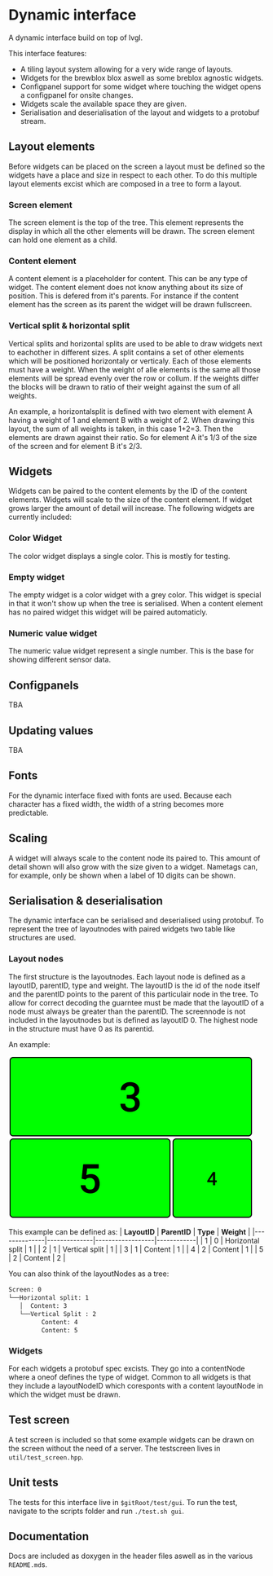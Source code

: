 # Dynamic interface
A dynamic interface build on top of lvgl.

This interface features:
   * A tiling layout system allowing for a very wide range of layouts.
   * Widgets for the brewblox blox aswell as some breblox agnostic widgets.
   * Configpanel support for some widget where touching the widget opens a configpanel for onsite changes.
   * Widgets scale the available space they are given.
   * Serialisation and deserialisation of the layout and widgets to a protobuf stream.

## Layout elements
Before widgets can be placed on the screen a layout must be defined so the widgets have a place and size in respect to each other. To do this multiple layout elements excist which are composed in a tree to form a layout.

### Screen element
The screen element is the top of the tree. This element represents the display in which all the other elements will be drawn. The screen element can hold one element as a child.

### Content element
A content element is a placeholder for content. This can be any type of widget. The content element does not know anything about its size of position. This is defered from it's parents. For instance if the content element has the screen as its parent the widget will be drawn fullscreen.

### Vertical split & horizontal split
Vertical splits and horizontal splits are used to be able to draw widgets next to eachother in different sizes. A split contains a set of other elements which will be positioned horizontaly or verticaly. Each of those elements must have a weight. When the weight of alle elements is the same all those elements will be spread evenly over the row or collum. If the weights differ the blocks will be drawn to ratio of their weight against the sum of all weights.

An example, a horizontalsplit is defined with two element with element A having a weight of 1 and element B with a weight of 2. When drawing this layout, the sum of all weights is taken, in this case 1+2=3. Then the elements are drawn against their ratio. So for element A it's 1/3 of the size of the screen and for element B it's 2/3.

## Widgets
Widgets can be paired to the content elements by the ID of the content elements. Widgets will scale to the size of the content element. If widget grows larger the amount of detail will increase. The following widgets are currently included:

### Color Widget
The color widget displays a single color. This is mostly for testing.

### Empty widget
The empty widget is a color widget with a grey color. This widget is special in that it won't show up when the tree is serialised. When a content element has no paired widget this widget will be paired automaticly.

### Numeric value widget
The numeric value widget represent a single number. This is the base for showing different sensor data.

## Configpanels
TBA

## Updating values
TBA

## Fonts
For the dynamic interface fixed with fonts are used. Because each character has a fixed width, the width of a string becomes more predictable.

## Scaling
A widget will always scale to the content node its paired to. This amount of detail shown will also grow with the size given to a widget. Nametags can, for example, only be shown when a label of 10 digits can be shown.

## Serialisation & deserialisation
The dynamic interface can be serialised and deserialised using protobuf. To represent the tree of layoutnodes with paired widgets two table like structures are used.

### Layout nodes
The first structure is the layoutnodes. Each layout node is defined as a layoutID, parentID, type and weight. The layoutID is the id of the node itself and the parentID points to the parent of this particulair node in the tree. To allow for correct decoding the guarntee must be made that the layoutID of a node must always be greater than the parentID. The screennode is not included in the layoutnodes but is defined as layoutID 0. The highest node in the structure must have 0 as its parentid.

An example:

![](img/layoutExample.png)

This example can be defined as:
| **LayoutID** | **ParentID** | **Type**         | **Weight** |
|--------------|--------------|------------------|------------|
| 1            | 0            | Horizontal split | 1          |
| 2            | 1            | Vertical split   | 1          |
| 3            | 1            | Content          | 1          |
| 4            | 2            | Content          | 1          |
| 5            | 2            | Content          | 2          |

You can also think of the layoutNodes as a tree:

```
Screen: 0
└──Horizontal split: 1
   │  Content: 3
   └──Vertical Split : 2
         Content: 4
         Content: 5
```

### Widgets
For each widgets a protobuf spec excists. They go into a contentNode where a oneof defines the type of widget. Common to all widgets is that they include a layoutNodeID which coresponts with a content layoutNode in which the widget must be drawn.
## Test screen
A test screen is included so that some example widgets can be drawn on the screen without the need of a server. The testscreen lives in `util/test_screen.hpp`.

## Unit tests
The tests for this interface live in `$gitRoot/test/gui`. To run the test, navigate to the scripts folder and run `./test.sh gui`.

## Documentation
Docs are included as doxygen in the header files aswell as in the various `README.md`s.
